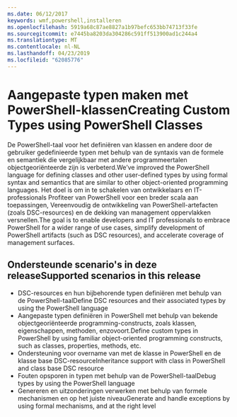 ```yaml
---
ms.date: 06/12/2017
keywords: wmf,powershell,installeren
ms.openlocfilehash: 5919a68c87ae8827a1b97befc653bb74713f33fe
ms.sourcegitcommit: e7445ba8203da304286c591ff513900ad1c244a4
ms.translationtype: MT
ms.contentlocale: nl-NL
ms.lasthandoff: 04/23/2019
ms.locfileid: "62085776"
---
```

# <a name="creating-custom-types-using-powershell-classes"></a><span data-ttu-id="25922-102">Aangepaste typen maken met PowerShell-klassen</span><span class="sxs-lookup"><span data-stu-id="25922-102">Creating Custom Types using PowerShell Classes</span></span>

<span data-ttu-id="25922-103">De PowerShell-taal voor het definiëren van klassen en andere door de gebruiker gedefinieerde typen met behulp van de syntaxis van de formele en semantiek die vergelijkbaar met andere programmeertalen objectgeoriënteerde zijn is verbeterd.</span><span class="sxs-lookup"><span data-stu-id="25922-103">We’ve improved the PowerShell language for defining classes and other user-defined types by using formal syntax and semantics that are similar to other object-oriented programming languages.</span></span> <span data-ttu-id="25922-104">Het doel is om in te schakelen van ontwikkelaars en IT-professionals Profiteer van PowerShell voor een breder scala aan toepassingen, Vereenvoudig de ontwikkeling van PowerShell-artefacten (zoals DSC-resources) en de dekking van management oppervlakken versnellen.</span><span class="sxs-lookup"><span data-stu-id="25922-104">The goal is to enable developers and IT professionals to embrace PowerShell for a wider range of use cases, simplify development of PowerShell artifacts (such as DSC resources), and accelerate coverage of management surfaces.</span></span>

## <a name="supported-scenarios-in-this-release"></a><span data-ttu-id="25922-105">Ondersteunde scenario's in deze release</span><span class="sxs-lookup"><span data-stu-id="25922-105">Supported scenarios in this release</span></span>

-   <span data-ttu-id="25922-106">DSC-resources en hun bijbehorende typen definiëren met behulp van de PowerShell-taal</span><span class="sxs-lookup"><span data-stu-id="25922-106">Define DSC resources and their associated types by using the PowerShell language</span></span>
-   <span data-ttu-id="25922-107">Aangepaste typen definiëren in PowerShell met behulp van bekende objectgeoriënteerde programming-constructs, zoals klassen, eigenschappen, methoden, enzovoort.</span><span class="sxs-lookup"><span data-stu-id="25922-107">Define custom types in PowerShell by using familiar object-oriented programming constructs, such as classes, properties, methods, etc.</span></span>
-   <span data-ttu-id="25922-108">Ondersteuning voor overname van met de klasse in PowerShell en de klasse base DSC-resource</span><span class="sxs-lookup"><span data-stu-id="25922-108">Inheritance support with class in PowerShell and class base DSC resource</span></span>
-   <span data-ttu-id="25922-109">Fouten opsporen in typen met behulp van de PowerShell-taal</span><span class="sxs-lookup"><span data-stu-id="25922-109">Debug types by using the PowerShell language</span></span>
-   <span data-ttu-id="25922-110">Genereren en uitzonderingen verwerken met behulp van formele mechanismen en op het juiste niveau</span><span class="sxs-lookup"><span data-stu-id="25922-110">Generate and handle exceptions by using formal mechanisms, and at the right level</span></span>

